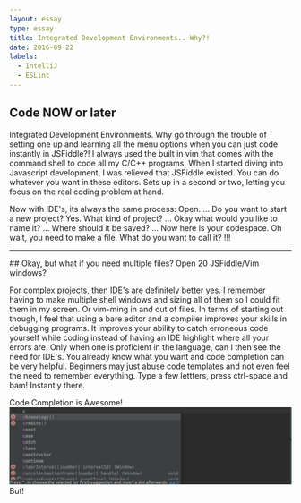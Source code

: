 ```yaml
---
layout: essay
type: essay
title: Integrated Development Environments.. Why?!
date: 2016-09-22
labels:
  - IntelliJ
  - ESLint
---
```

## Code NOW or later
Integrated Development Environments. Why go through the trouble of setting one up and learning all the menu options
when you can just code instantly in JSFiddle?! I always used the built in vim that comes with the command shell to code all
my C/C++ programs. When I started diving into Javascript development, I was relieved that JSFiddle existed. You can do 
whatever you want in these editors. Sets up in a second or two, letting you focus on the real coding problem at hand.

Now with IDE's, its always the same process: Open. ... Do you want to start a new project? Yes. What kind of project? ...
Okay what would you like to name it? ... Where should it be saved? ... Now here is your codespace. Oh wait, you need to
make a file. What do you want to call it? !!!
<hr>
## Okay, but what if you need multiple files? Open 20 JSFiddle/Vim windows?

For complex projects, then IDE's are definitely better yes. I remember having to make multiple shell windows and sizing all of them
so I could fit them in my screen. Or vim-ming in and out of files. In terms of starting out though, I feel that using a bare
editor and a compiler improves your skills in debugging programs.  It improves your ability to catch erroneous code yourself 
while coding instead of having an IDE highlight where all your errors are. Only when one is proficient in the language, can I 
then see the need for IDE's. You already know what you want and code completion can be very helpful. Beginners may just abuse
code templates and not even feel the need to remember everything. Type a few lettters, press ctrl-space and bam! Instantly 
there. 
<div class="ui fluid image">
<div class="ui red ribbon label">Code Completion is Awesome!</div>
<img src ="/images/ccomp.png">
</div>
But!
